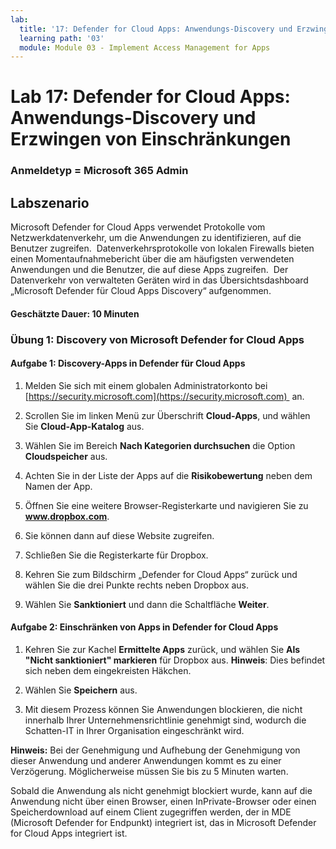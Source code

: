 ```yaml
---
lab:
  title: '17: Defender for Cloud Apps: Anwendungs-Discovery und Erzwingen von Einschränkungen'
  learning path: '03'
  module: Module 03 - Implement Access Management for Apps
---
```


# Lab 17: Defender for Cloud Apps: Anwendungs-Discovery und Erzwingen von Einschränkungen

### Anmeldetyp = Microsoft 365 Admin

## Labszenario

Microsoft Defender for Cloud Apps verwendet Protokolle vom Netzwerkdatenverkehr, um die Anwendungen zu identifizieren, auf die Benutzer zugreifen.  Datenverkehrsprotokolle von lokalen Firewalls bieten einen Momentaufnahmebericht über die am häufigsten verwendeten Anwendungen und die Benutzer, die auf diese Apps zugreifen.  Der Datenverkehr von verwalteten Geräten wird in das Übersichtsdashboard „Microsoft Defender für Cloud Apps Discovery“ aufgenommen.

#### Geschätzte Dauer: 10 Minuten

### Übung 1: Discovery von Microsoft Defender for Cloud Apps

#### Aufgabe 1: Discovery-Apps in Defender für Cloud Apps

1. Melden Sie sich mit einem globalen Administratorkonto bei [https://security.microsoft.com](https://security.microsoft.com)  an.

1. Scrollen Sie im linken Menü zur Überschrift **Cloud-Apps**, und wählen Sie **Cloud-App-Katalog** aus.

1. Wählen Sie im Bereich **Nach Kategorien durchsuchen** die Option **Cloudspeicher** aus.

1. Achten Sie in der Liste der Apps auf die **Risikobewertung** neben dem Namen der App.  

1. Öffnen Sie eine weitere Browser-Registerkarte und navigieren Sie zu **www.dropbox.com**.

1. Sie können dann auf diese Website zugreifen.

1. Schließen Sie die Registerkarte für Dropbox.

1. Kehren Sie zum Bildschirm „Defender for Cloud Apps“ zurück und wählen Sie die drei Punkte rechts neben Dropbox aus.

1. Wählen Sie **Sanktioniert** und dann die Schaltfläche **Weiter**. 

#### Aufgabe 2: Einschränken von Apps in Defender for Cloud Apps

1. Kehren Sie zur Kachel **Ermittelte Apps** zurück, und wählen Sie **Als "Nicht sanktioniert" markieren** für Dropbox aus.  **Hinweis**: Dies befindet sich neben dem eingekreisten Häkchen.

1. Wählen Sie **Speichern** aus.

1. Mit diesem Prozess können Sie Anwendungen blockieren, die nicht innerhalb Ihrer Unternehmensrichtlinie genehmigt sind, wodurch die Schatten-IT in Ihrer Organisation eingeschränkt wird.

**Hinweis:** Bei der Genehmigung und Aufhebung der Genehmigung von dieser Anwendung und anderer Anwendungen kommt es zu einer Verzögerung. Möglicherweise müssen Sie bis zu 5 Minuten warten.

Sobald die Anwendung als nicht genehmigt blockiert wurde, kann auf die Anwendung nicht über einen Browser, einen InPrivate-Browser oder einen Speicherdownload auf einem Client zugegriffen werden, der in MDE (Microsoft Defender for Endpunkt) integriert ist, das in Microsoft Defender for Cloud Apps integriert ist.
